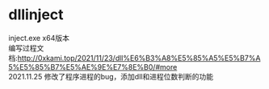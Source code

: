 # dllinject
inject.exe x64版本  
编写过程文档:http://0xkami.top/2021/11/23/dll%E6%B3%A8%E5%85%A5%E5%B7%A5%E5%85%B7%E5%AE%9E%E7%8E%B0/#more  
2021.11.25
修改了程序进程的bug，添加dll和进程位数判断的功能  

